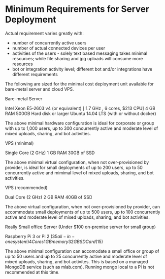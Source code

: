 # Minimum Requirements for Server Deployment

Actual requirement varies greatly with:

* number of concurrently active users
* number of actual connected devices per user
* activities of the users - solely text based messaging takes minimal resources; while file sharing and jpg uploads will consume more resources
* bot or integration activity level; different bot and/or integrations have different requirements

The following are sized for the minimal cost deployment unit available for bare-metal server and cloud VPS.

Bare-metal Server 

Intel Xeon E5-2603 v4 (or equivalent) [ 1.7 GHz , 6 cores, $213 CPU]
4 GB RAM
500GB Hard disk or larger
Ubuntu 14.04 LTS (with or without docker)

The above minimal hardware configuration is ideal for corporate or group with up to 1,000 users, up to 300 concurrently active and moderate level of mixed uploads, sharing, and bot activities.

VPS (minimal)

Single Core (2 GHz)
1 GB RAM
30GB of SSD 

The above minimal virtual configuration, when not over-provisioned by provider, is ideal for small deployments of up to 200 users, up to 50 concurrently active and mimimal level of mixed uploads, sharing, and bot activities.

VPS (recommended)

Dual Core (2 GHz)
2 GB RAM
40GB of SSD

The above virtual configuration, when not over-provisioned by provider, can accommodate small deployments of up to 500 users, up to 100 concurrently active and moderate level of mixed uploads, sharing, and bot activities.

Really Small office Server (Under $100 on-premise server for small group)

Raspberry Pi 3 or Pi 2 ($35 all-in-one system)
4 Cores 1 GB memory 
32GB SD Card ($15)

The above minimal configuration can accomodate a small office or group of up to 50 users and up to 25 concurrently active and moderate level of mixed uploads, sharing, and bot activites. This is based on a managed MongoDB service (such as mlab.com). Running mongo local to a Pi is not recommended at this time.
